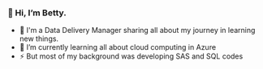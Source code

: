### 👋 Hi, I’m Betty. 

- 🌱 I'm a Data Delivery Manager sharing all about my journey in learning new things. 
- 💞️ I’m currently learning all about cloud computing in Azure
- ⚡ But most of my background was developing SAS and SQL codes

<!---
btynha/btynha is a ✨ special ✨ repository because its `README.md` (this file) appears on your GitHub profile.
You can click the Preview link to take a look at your changes.
--->
